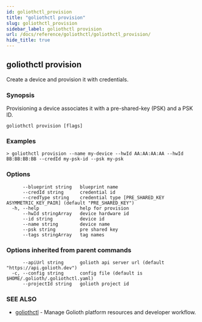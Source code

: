 ```yaml
---
id: goliothctl_provision
title: "goliothctl provision"
slug: goliothctl_provision
sidebar_label: goliothctl provision
url: /docs/reference/goliothctl/goliothctl_provision/
hide_title: true
---
```

## goliothctl provision

Create a device and provision it with credentials.

### Synopsis

Provisioning a device associates it with a pre-shared-key (PSK) and a PSK ID.

```
goliothctl provision [flags]
```

### Examples

```
> goliothctl provision --name my-device --hwId AA:AA:AA:AA --hwId BB:BB:BB:BB --credId my-psk-id --psk my-psk
```

### Options

```
      --blueprint string   blueprint name
      --credId string      credential id
      --credType string    credential type [PRE_SHARED_KEY ASYMMETRIC_KEY_PAIR] (default "PRE_SHARED_KEY")
  -h, --help               help for provision
      --hwId stringArray   device hardware id
      --id string          device id
      --name string        device name
      --psk string         pre shared key
      --tags stringArray   tag names
```

### Options inherited from parent commands

```
      --apiUrl string      golioth api server url (default "https://api.golioth.dev")
  -c, --config string      config file (default is $HOME/.golioth/.goliothctl.yaml)
      --projectId string   golioth project id
```

### SEE ALSO

* [goliothctl](/docs/reference/goliothctl/goliothctl/)	 - Manage Golioth platform resources and developer workflow.


